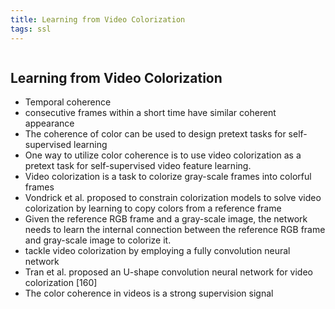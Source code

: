```yaml
---
title: Learning from Video Colorization
tags: ssl
---
```

```toc
```
## Learning from Video Colorization
- Temporal coherence 
- consecutive frames within a short time have similar coherent appearance 
- The coherence of color can be used to design pretext tasks for self-supervised learning 
- One way to utilize color coherence is to use video colorization as a pretext task for self-supervised video feature learning. 
- Video colorization is a task to colorize gray-scale frames into colorful frames 
- Vondrick et al. proposed to constrain colorization models to solve video colorization by learning to copy colors from a reference frame 
- Given the reference RGB frame and a gray-scale image, the network needs to learn the internal connection between the reference RGB frame and gray-scale image to colorize it. 
- tackle video colorization by employing a fully convolution neural network 
- Tran et al. proposed an U-shape convolution neural network for video colorization [160] 
- The color coherence in videos is a strong supervision signal



